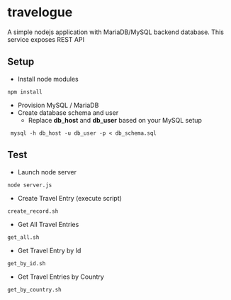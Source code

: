 # travelogue
A simple nodejs application with MariaDB/MySQL backend database. This service exposes REST API

## Setup
- Install node modules
```
npm install
```

- Provision MySQL / MariaDB
- Create database schema and user
  - Replace **db_host** and **db_user** based on your MySQL setup
```
 mysql -h db_host -u db_user -p < db_schema.sql
```

## Test
- Launch node server
```
node server.js
```

- Create Travel Entry (execute script)
```
create_record.sh
```

- Get All Travel Entries
```
get_all.sh
```

- Get Travel Entry by Id
```
get_by_id.sh
```

- Get Travel Entries by Country
```
get_by_country.sh
```
